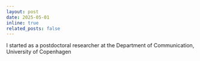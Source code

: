 ```yaml
---
layout: post
date: 2025-05-01
inline: true
related_posts: false
---
```


I started as a postdoctoral researcher at the Department of Communication, University of Copenhagen
